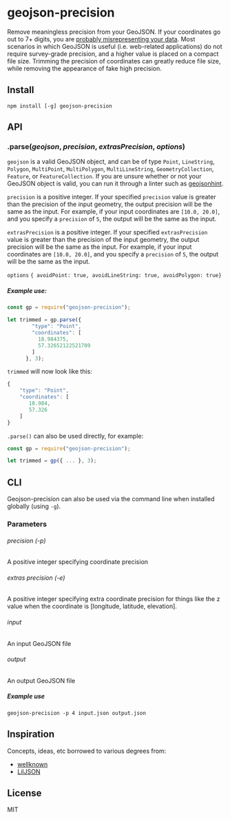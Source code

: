 # geojson-precision
Remove meaningless precision from your GeoJSON. If your coordinates go out to 7+ digits, you are [probably misrepresenting your data](http://gis.stackexchange.com/a/8674/14196). Most scenarios in which GeoJSON is useful (i.e. web-related applications) do not require survey-grade precision, and a higher value is placed on a compact file size. Trimming the precision of coordinates can greatly reduce file size, while removing the appearance of fake high precision.


## Install
````
npm install [-g] geojson-precision
````


## API


### .parse(*geojson*, *precision*, *extrasPrecision*, *options*)

````geojson```` is a valid GeoJSON object, and can be of type ````Point````, ````LineString````, ````Polygon````, ````MultiPoint````, ````MultiPolygon````, ````MultiLineString````, ````GeometryCollection````, ````Feature````, or ````FeatureCollection````. If you are unsure whether or not your GeoJSON object is valid, you can run it through a linter such as [geojsonhint](https://github.com/mapbox/geojsonhint).

````precision```` is a positive integer. If your specified ````precision```` value is greater than the precision of the input geometry, the output precision will be the same as the input. For example, if your input coordinates are ````[10.0, 20.0]````, and you specify a ````precision```` of ````5````, the output will be the same as the input.

````extrasPrecision```` is a positive integer. If your specified ````extrasPrecision```` value is greater than the precision of the input geometry, the output precision will be the same as the input. For example, if your input coordinates are ````[10.0, 20.0]````, and you specify a ````precision```` of ````5````, the output will be the same as the input.

````options```` `{ avoidPoint: true, avoidLineString: true, avoidPolygon: true}`


##### Example use:

````javascript
const gp = require("geojson-precision");

let trimmed = gp.parse({
        "type": "Point",
        "coordinates": [
          18.984375,
          57.32652122521709
        ]
      }, 3);

````

````trimmed```` will now look like this:

````javascript
{
    "type": "Point",
    "coordinates": [
       18.984,
       57.326
    ]
}
````

 ````.parse()```` can also be used directly, for example:

 ````javascript
const gp = require("geojson-precision");

let trimmed = gp({ ... }, 3);

````


## CLI
Geojson-precision can also be used via the command line when installed globally (using ````-g````).

### Parameters
######  precision (-p)
A positive integer specifying coordinate precision

######  extras precision (-e)
A positive integer specifying extra coordinate precision for things like the z value when the coordinate is [longitude, latitude, elevation].

###### input
An input GeoJSON file

###### output
An output GeoJSON file

##### Example use
````
geojson-precision -p 4 input.json output.json
````




## Inspiration
Concepts, ideas, etc borrowed to various degrees from:

  - [wellknown](https://github.com/mapbox/wellknown/pull/18)
  - [LilJSON](https://github.com/migurski/LilJSON)


## License
MIT
